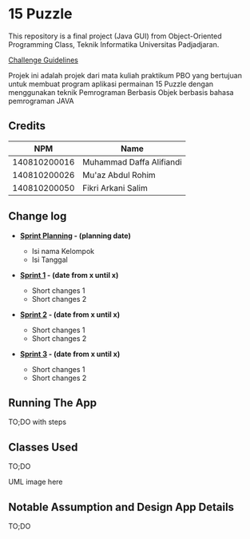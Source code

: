 # 15 Puzzle

This repository is a final project (Java GUI) from Object-Oriented Programming Class, Teknik Informatika Universitas Padjadjaran. 

[Challenge Guidelines](challenge-guideline.md)

Projek ini adalah projek dari mata kuliah praktikum PBO yang bertujuan untuk membuat program aplikasi permainan 15 Puzzle dengan menggunakan teknik Pemrograman Berbasis Objek berbasis bahasa pemrograman JAVA

## Credits
| NPM           | Name        |
| ------------- |-------------|
| 140810200016  | Muhammad Daffa Alifiandi    |
| 140810200026  | Mu'az Abdul Rohim    |
| 140810200050  | Fikri Arkani Salim |

## Change log
- **[Sprint Planning](changelog/sprint-planning.md) - (planning date)** 
   - Isi nama Kelompok 
   - Isi Tanggal

- **[Sprint 1](changelog/sprint-1.md) - (date from x until x)** 
   - Short changes 1
   - Short changes 2

- **[Sprint 2](changelog/sprint-2.md) - (date from x until x)** 
   - Short changes 1
   - Short changes 2
   
- **[Sprint 3](changelog/sprint-3.md) - (date from x until x)** 
   - Short changes 1
   - Short changes 2

## Running The App

TO;DO with steps

## Classes Used

TO;DO

UML image here

## Notable Assumption and Design App Details

TO;DO
